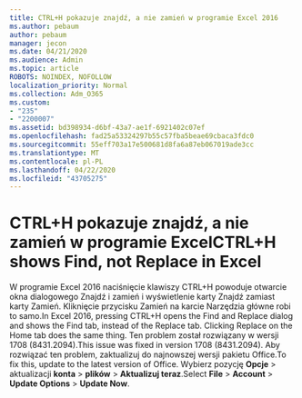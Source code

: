 ```yaml
---
title: CTRL+H pokazuje znajdź, a nie zamień w programie Excel 2016
ms.author: pebaum
author: pebaum
manager: jecon
ms.date: 04/21/2020
ms.audience: Admin
ms.topic: article
ROBOTS: NOINDEX, NOFOLLOW
localization_priority: Normal
ms.collection: Adm_O365
ms.custom:
- "235"
- "2200007"
ms.assetid: bd398934-d6bf-43a7-ae1f-6921402c07ef
ms.openlocfilehash: fad25a53324297b55c57fba5beae69cbaca3fdc0
ms.sourcegitcommit: 55eff703a17e500681d8fa6a87eb067019ade3cc
ms.translationtype: MT
ms.contentlocale: pl-PL
ms.lasthandoff: 04/22/2020
ms.locfileid: "43705275"
---
```

# <a name="ctrlh-shows-find-not-replace-in-excel"></a><span data-ttu-id="6185d-102">CTRL+H pokazuje znajdź, a nie zamień w programie Excel</span><span class="sxs-lookup"><span data-stu-id="6185d-102">CTRL+H shows Find, not Replace in Excel</span></span>

<span data-ttu-id="6185d-103">W programie Excel 2016 naciśnięcie klawiszy CTRL+H powoduje otwarcie okna dialogowego Znajdź i zamień i wyświetlenie karty Znajdź zamiast karty Zamień. Kliknięcie przycisku Zamień na karcie Narzędzia główne robi to samo.</span><span class="sxs-lookup"><span data-stu-id="6185d-103">In Excel 2016, pressing CTRL+H opens the Find and Replace dialog and shows the Find tab, instead of the Replace tab. Clicking Replace on the Home tab does the same thing.</span></span> <span data-ttu-id="6185d-104">Ten problem został rozwiązany w wersji 1708 (8431.2094).</span><span class="sxs-lookup"><span data-stu-id="6185d-104">This issue was fixed in version 1708 (8431.2094).</span></span> <span data-ttu-id="6185d-105">Aby rozwiązać ten problem, zaktualizuj do najnowszej wersji pakietu Office.</span><span class="sxs-lookup"><span data-stu-id="6185d-105">To fix this, update to the latest version of Office.</span></span> <span data-ttu-id="6185d-106">Wybierz pozycję **Opcje** \> aktualizacji **konta** \> **plików** \> **Aktualizuj teraz**.</span><span class="sxs-lookup"><span data-stu-id="6185d-106">Select **File** \> **Account** \> **Update Options** \> **Update Now**.</span></span>
  